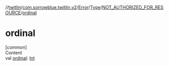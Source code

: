 //[twitlin](../../../../index.md)/[com.sorrowblue.twitlin.v2](../../../index.md)/[Error](../../index.md)/[Type](../index.md)/[NOT_AUTHORIZED_FOR_RESOURCE](index.md)/[ordinal](ordinal.md)



# ordinal  
[common]  
Content  
val [ordinal](ordinal.md): [Int](https://kotlinlang.org/api/latest/jvm/stdlib/kotlin/-int/index.html)  




